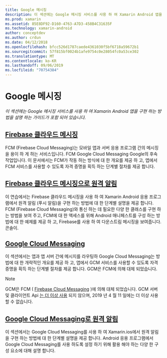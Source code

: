 ```yaml
---
title: Google 메시징
description: 이 섹션에는 Google 메시징 서비스를 사용 하 여 Xamarin Android 앱을 구현 하는 방법을 설명 하는 가이드가 포함 되어 있습니다.
ms.prod: xamarin
ms.assetid: 85E8DF92-D160-4763-A7D3-458B4C31635F
ms.technology: xamarin-android
author: conceptdev
ms.author: crdun
ms.date: 04/12/2018
ms.openlocfilehash: bfcc526d1787caede4361030f5bf6718a59672b1
ms.sourcegitcommit: 57f815bf0024b1afe9754c0e28054fc0a53ce302
ms.translationtype: MT
ms.contentlocale: ko-KR
ms.lasthandoff: 09/06/2019
ms.locfileid: "70754384"
---
```

# <a name="google-messaging"></a>Google 메시징

_이 섹션에는 Google 메시징 서비스를 사용 하 여 Xamarin Android 앱을 구현 하는 방법을 설명 하는 가이드가 포함 되어 있습니다._

## <a name="firebase-cloud-messagingfirebase-cloud-messagingmd"></a>[Firebase 클라우드 메시징](firebase-cloud-messaging.md)

FCM (Firebase Cloud Messaging)는 모바일 앱과 서버 응용 프로그램 간의 메시징을 용이 하 게 하는 서비스입니다. FCM Google Cloud Messaging Google의 후속 작업입니다. 이 문서에서는 FCM가 작동 하는 방식에 대 한 개요를 제공 하 고, 앱에서 FCM 서비스를 사용할 수 있도록 자격 증명을 획득 하는 단계별 절차를 제공 합니다.

## <a name="remote-notifications-with-firebase-cloud-messagingremote-notifications-with-fcmmd"></a>[Firebase 클라우드 메시징으로 원격 알림](remote-notifications-with-fcm.md)

이 연습에서는 Firebase 클라우드 메시징을 사용 하 여 Xamarin Android 응용 프로그램에서 원격 알림 (푸시 알림)을 구현 하는 방법에 대 한 단계별 설명을 제공 합니다. FCM (Firebase Cloud Messaging)와 통신 하는 데 필요한 다양 한 클래스를 구현 하는 방법을 보여 주고, FCM에 대 한 액세스를 위해 Android 매니페스트를 구성 하는 방법에 대 한 예제를 제공 하 고, Firebase를 사용 하 여 다운스트림 메시징을 보여줍니다. 콘솔이.

## <a name="google-cloud-messaginggoogle-cloud-messagingmd"></a>[Google Cloud Messaging](google-cloud-messaging.md)

이 섹션에서는 앱과 앱 서버 간에 메시지를 라우팅하 Google Cloud Messaging는 방법에 대 한 개략적인 개요를 제공 하 고, 앱에서 GCM 서비스를 사용할 수 있도록 자격 증명을 획득 하는 단계별 절차를 제공 합니다. GCM은 FCM에 의해 대체 되었습니다.

> [!NOTE]
> GCM은 FCM ( [Firebase Cloud Messaging](~/android/data-cloud/google-messaging/firebase-cloud-messaging.md) )에 의해 대체 되었습니다.
> GCM 서버 및 클라이언트 Api [는 더 이상 사용](https://firebase.googleblog.com/2018/04/time-to-upgrade-from-gcm-to-fcm.html) 되지 않으며, 2019 년 4 월 11 일에는 더 이상 사용할 수 없습니다.

## <a name="remote-notifications-with-google-cloud-messagingremote-notifications-with-gcmmd"></a>[Google Cloud Messaging로 원격 알림](remote-notifications-with-gcm.md)

이 섹션에서는 Google Cloud Messaging를 사용 하 여 Xamarin.ios에서 원격 알림을 구현 하는 방법에 대 한 단계별 설명을 제공 합니다.
Android 응용 프로그램에서 Google Cloud Messaging를 사용 하도록 설정 하기 위해 활용 해야 하는 다양 한 구성 요소에 대해 설명 합니다.
